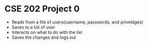 # CSE 202 Project 0

- Reads from a file of users(username, passwords, and priveldges)
- Saves to a list of user
- Interacts on what to do with the list
- Saves the changes and logs out
